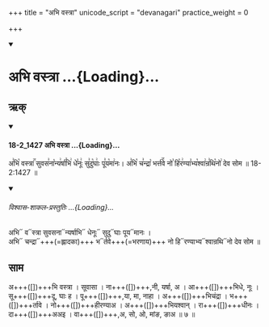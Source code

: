 +++
title = "अभि वस्त्रा"
unicode_script = "devanagari"
practice_weight = 0

+++
<div class="js_include" includetitle="true" newlevelforh1="1" unfilled url="/vedAH_sAma/paravastu-sAma/devaH/somaH/abhi-vastrA/">
<details open><summary><h1>अभि वस्त्रा ...{Loading}...</h1></summary>

## ऋक्

<div class="js_include" includetitle="false" newlevelforh1="3" unfilled="" url="/vedAH_sAma/kauthumam/saMhitA/vishvAsa-prastutiH/4_uttarArchikaH/6/2/18-2_1427_abhi_vastrA.md">
<details open><summary><h4>18-2_1427 अभि वस्त्रा ...{Loading}...</h4></summary>

अ꣣भि꣡ वस्त्रा꣢꣯ सुवस꣣ना꣡न्य꣢र्षा꣣भि꣢ धे꣣नूः꣢ सु꣣दु꣡घाः꣢ पू꣣य꣡मा꣢नः। अ꣣भि꣡ च꣣न्द्रा꣡ भर्त्त꣢꣯वे नो꣣ हि꣡र꣢ण्या꣣भ्य꣡श्वा꣢न्र꣣थि꣡नो꣢ देव सोम ॥ 18-2:1427 ॥

<div class="js_include" newlevelforh1="2" title="विश्वास-शाकल-प्रस्तुतिः" unfilled="" url="/vedAH_Rk/shAkalam/saMhitA/vishvAsa-prastutiH/09/097/50_abhi_vastrA.md">
<details open><summary><h6>विश्वास-शाकल-प्रस्तुतिः ...{Loading}...</h6></summary>

अभि᳓ व᳓स्त्रा सुवसना᳓न्यर्षाभि᳓ धेनूः᳓ सुदु᳓घाः पूय᳓मानः ।  
अभि᳓ चन्द्रा᳓+++(=ह्लादका)+++ भ᳓र्तवे+++(=भरणाय)+++ नो हि᳓रण्याभ्य᳓श्वान्रथि᳓नो देव सोम ॥

 

</details>
</div>
</details>
</div>  

## साम

<div caption="गोपालार्यः 2015  " class="audioEmbed" src="https://archive
.org/download/jaiminIya-sAma-gAna-paravastu-tradition-gopAla-2015/abhi-vastrA.mp3"></div>

अ+++([])+++भि वस्त्रा । सूवासा । ना+++([])+++,नी, यर्षा, अ ।  आ+++([])+++भिधे, नूः । सू+++([])+++दू,
घाः ह । पू+++([])+++,या, मा, नाहा । अ+++([])+++भिचंद्रा । भ+++([])+++र्तावे । नो+++([])+++हीरण्याअ ।
अ+++([])+++भियश्वान् । रा+++([])+++धीनः । दा+++([])+++अअइ । वा+++([])+++,अ, सो, ओ,
मांङ, ङाअ ॥ ७ ॥
</details>
</div>